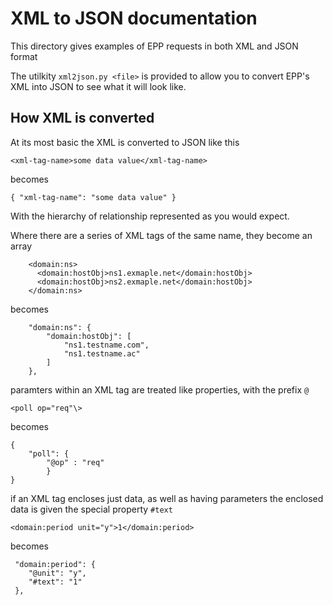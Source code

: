 # XML to JSON documentation

This directory gives examples of EPP requests in both XML and JSON format

The utilkity `xml2json.py <file>` is provided to allow you to convert EPP's XML 
into JSON to see what it will look like.


## How XML is converted

At its most basic the XML is converted to JSON like this

    <xml-tag-name>some data value</xml-tag-name>

becomes

    { "xml-tag-name": "some data value" }

With the hierarchy of relationship represented as you would expect.

Where there are a series of XML tags of the same name, they become an array

        <domain:ns>
          <domain:hostObj>ns1.exmaple.net</domain:hostObj>
          <domain:hostObj>ns2.exmaple.net</domain:hostObj>
        </domain:ns>

becomes

        "domain:ns": {
            "domain:hostObj": [
                "ns1.testname.com",
                "ns1.testname.ac"
            ]
        },


paramters within an XML tag are treated like properties, with the prefix `@`

    <poll op="req"\>

becomes

    {
        "poll": {
            "@op" : "req"
            }
    }

if an XML tag encloses just data, as well as having parameters the enclosed data
is given the special property `#text`

    <domain:period unit="y">1</domain:period>

becomes

     "domain:period": {
        "@unit": "y",
        "#text": "1"
     },

